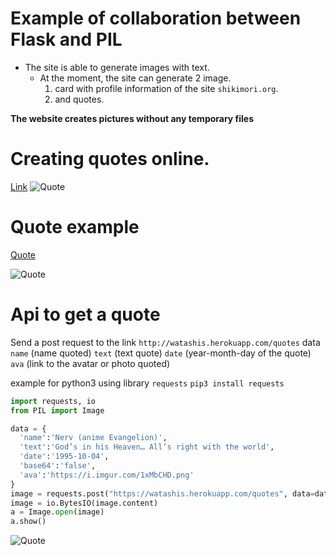 # Example of collaboration between Flask and PIL
- The site is able to generate images with text.
  - At the moment, the site can generate 2 image.
    1. card with profile information of the site ```shikimori.org```.
    2. and quotes.
    
**The website creates pictures without any temporary files**
#
# Creating quotes online.
[Link](https://watashis.herokuapp.com/create#quote)
![Quote](https://i.imgur.com/uoADhZg.png)



#
# Quote example
[Quote](https://watashis.herokuapp.com/test)

![Quote](https://watashis.herokuapp.com/test)



# Api to get a quote
Send a post request to the link ``http://watashis.herokuapp.com/quotes`` data ```name``` (name quoted) ```text``` (text quote) ```date``` (year-month-day of the quote) ```ava``` (link to the avatar or photo quoted)

example for python3
using  library ```requests```
```pip3 install requests```
```python
import requests, io
from PIL import Image

data = {
  'name':'Nerv (anime Evangelion)',
  'text':'God’s in his Heaven… All’s right with the world',
  'date':'1995-10-04',
  'base64':'false',
  'ava':'https://i.imgur.com/1xMbCHD.png'
}
image = requests.post("https://watashis.herokuapp.com/quotes", data=data)
image = io.BytesIO(image.content)
a = Image.open(image)
a.show()
```

![Quote](https://i.imgur.com/gA35chN.png)
